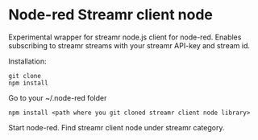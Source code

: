 # Node-red Streamr client node

Experimental wrapper for streamr node.js client for node-red. Enables subscribing to streamr streams with your streamr API-key and stream id.

Installation:
```
git clone
npm install
```
Go to your ~/.node-red folder
```
npm install <path where you git cloned streamr client node library>
```
Start node-red.
Find streamr client node under streamr category.



